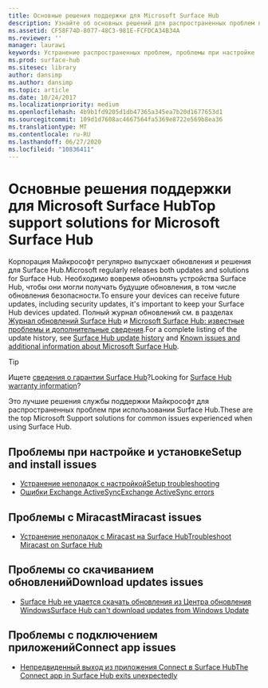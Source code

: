 ```yaml
---
title: Основные решения поддержки для Microsoft Surface Hub
description: Узнайте об основных решений для распространенных проблем при использовании Surface Hub.
ms.assetid: CF58F74D-8077-48C3-981E-FCFDCA34B34A
ms.reviewer: ''
manager: laurawi
keywords: Устранение распространенных проблем, проблемы при настройке
ms.prod: surface-hub
ms.sitesec: library
author: dansimp
ms.author: dansimp
ms.topic: article
ms.date: 10/24/2017
ms.localizationpriority: medium
ms.openlocfilehash: 4b9b1fd9205d1db47365a345ea7b20d1677653d1
ms.sourcegitcommit: 109d1d7608ac4667564fa5369e8722e569b8ea36
ms.translationtype: MT
ms.contentlocale: ru-RU
ms.lasthandoff: 06/27/2020
ms.locfileid: "10836411"
---
```

# <span data-ttu-id="ab90e-104">Основные решения поддержки для Microsoft Surface Hub</span><span class="sxs-lookup"><span data-stu-id="ab90e-104">Top support solutions for Microsoft Surface Hub</span></span>

<span data-ttu-id="ab90e-105">Корпорация Майкрософт регулярно выпускает обновления и решения для Surface Hub.</span><span class="sxs-lookup"><span data-stu-id="ab90e-105">Microsoft regularly releases both updates and solutions for Surface Hub.</span></span> <span data-ttu-id="ab90e-106">Необходимо вовремя обновлять устройства Surface Hub, чтобы они могли получать будущие обновления, в том числе обновления безопасности.</span><span class="sxs-lookup"><span data-stu-id="ab90e-106">To ensure your devices can receive future updates, including security updates, it's important to keep your Surface Hub devices updated.</span></span> <span data-ttu-id="ab90e-107">Полный журнал обновлений см. в разделах [Журнал обновлений Surface Hub](https://www.microsoft.com/surface/support/surface-hub/surface-hub-update-history) и [Microsoft Surface Hub: известные проблемы и дополнительные сведения](https://support.microsoft.com/help/4025643).</span><span class="sxs-lookup"><span data-stu-id="ab90e-107">For a complete listing of the update history, see [Surface Hub update history](https://www.microsoft.com/surface/support/surface-hub/surface-hub-update-history) and [Known issues and additional information about Microsoft Surface Hub](https://support.microsoft.com/help/4025643).</span></span>

>[!TIP]
><span data-ttu-id="ab90e-108">Ищете [сведения о гарантии Surface Hub](https://support.microsoft.com/help/4040687/surface-surface-documents)?</span><span class="sxs-lookup"><span data-stu-id="ab90e-108">Looking for [Surface Hub warranty information](https://support.microsoft.com/help/4040687/surface-surface-documents)?</span></span>

<span data-ttu-id="ab90e-109">Это лучшие решения службы поддержки Майкрософт для распространенных проблем при использовании Surface Hub.</span><span class="sxs-lookup"><span data-stu-id="ab90e-109">These are the top Microsoft Support solutions for common issues experienced when using Surface Hub.</span></span>

## <span data-ttu-id="ab90e-110">Проблемы при настройке и установке</span><span class="sxs-lookup"><span data-stu-id="ab90e-110">Setup and install issues</span></span>

- [<span data-ttu-id="ab90e-111">Устранение неполадок с настройкой</span><span class="sxs-lookup"><span data-stu-id="ab90e-111">Setup troubleshooting</span></span>](troubleshoot-surface-hub.md#setup-troubleshooting)
- [<span data-ttu-id="ab90e-112">Ошибки Exchange ActiveSync</span><span class="sxs-lookup"><span data-stu-id="ab90e-112">Exchange ActiveSync errors</span></span>](troubleshoot-surface-hub.md#exchange-activesync-errors)

## <span data-ttu-id="ab90e-113">Проблемы с Miracast</span><span class="sxs-lookup"><span data-stu-id="ab90e-113">Miracast issues</span></span>

- [<span data-ttu-id="ab90e-114">Устранение неполадок с Miracast на Surface Hub</span><span class="sxs-lookup"><span data-stu-id="ab90e-114">Troubleshoot Miracast on Surface Hub</span></span>](miracast-troubleshooting.md)
 
## <span data-ttu-id="ab90e-115">Проблемы со скачиванием обновлений</span><span class="sxs-lookup"><span data-stu-id="ab90e-115">Download updates issues</span></span>

- [<span data-ttu-id="ab90e-116">Surface Hub не удается скачать обновления из Центра обновления Windows</span><span class="sxs-lookup"><span data-stu-id="ab90e-116">Surface Hub can't download updates from Windows Update</span></span>](https://support.microsoft.com/help/3191418/surface-hub-can-t-download-updates-from-windows-update)

## <span data-ttu-id="ab90e-117">Проблемы с подключением приложений</span><span class="sxs-lookup"><span data-stu-id="ab90e-117">Connect app issues</span></span>

- [<span data-ttu-id="ab90e-118">Непредвиденный выход из приложения Connect в Surface Hub</span><span class="sxs-lookup"><span data-stu-id="ab90e-118">The Connect app in Surface Hub exits unexpectedly</span></span>](https://support.microsoft.com/help/3157417/the-connect-app-in-surface-hub-exits-unexpectedly)


 


 





